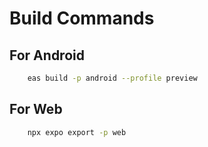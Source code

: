 # Build Commands

## For Android

```bash
    eas build -p android --profile preview
```

## For Web

```bash
    npx expo export -p web
```
